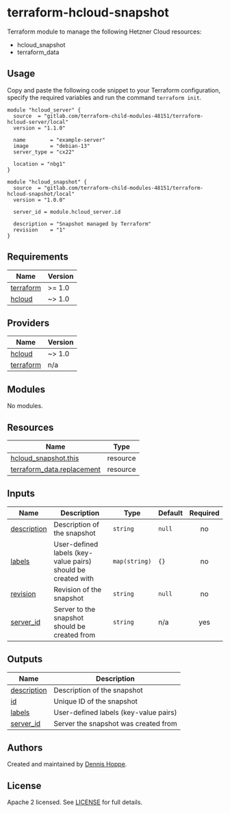 # terraform-hcloud-snapshot

Terraform module to manage the following Hetzner Cloud resources:

* hcloud_snapshot
* terraform_data

## Usage

Copy and paste the following code snippet to your Terraform configuration,
specify the required variables and run the command `terraform init`.

```hcl
module "hcloud_server" {
  source  = "gitlab.com/terraform-child-modules-48151/terraform-hcloud-server/local"
  version = "1.1.0"

  name        = "example-server"
  image       = "debian-13"
  server_type = "cx22"

  location = "nbg1"
}

module "hcloud_snapshot" {
  source  = "gitlab.com/terraform-child-modules-48151/terraform-hcloud-snapshot/local"
  version = "1.0.0"

  server_id = module.hcloud_server.id

  description = "Snapshot managed by Terraform"
  revision    = "1"
}

```

<!-- BEGIN_TF_DOCS -->
## Requirements

| Name | Version |
|------|---------|
| <a name="requirement_terraform"></a> [terraform](#requirement\_terraform) | >= 1.0 |
| <a name="requirement_hcloud"></a> [hcloud](#requirement\_hcloud) | ~> 1.0 |

## Providers

| Name | Version |
|------|---------|
| <a name="provider_hcloud"></a> [hcloud](#provider\_hcloud) | ~> 1.0 |
| <a name="provider_terraform"></a> [terraform](#provider\_terraform) | n/a |

## Modules

No modules.

## Resources

| Name | Type |
|------|------|
| [hcloud_snapshot.this](https://registry.terraform.io/providers/hetznercloud/hcloud/latest/docs/resources/snapshot) | resource |
| [terraform_data.replacement](https://registry.terraform.io/providers/hashicorp/terraform/latest/docs/resources/data) | resource |

## Inputs

| Name | Description | Type | Default | Required |
|------|-------------|------|---------|:--------:|
| <a name="input_description"></a> [description](#input\_description) | Description of the snapshot | `string` | `null` | no |
| <a name="input_labels"></a> [labels](#input\_labels) | User-defined labels (key-value pairs) should be created with | `map(string)` | `{}` | no |
| <a name="input_revision"></a> [revision](#input\_revision) | Revision of the snapshot | `string` | `null` | no |
| <a name="input_server_id"></a> [server\_id](#input\_server\_id) | Server to the snapshot should be created from | `string` | n/a | yes |

## Outputs

| Name | Description |
|------|-------------|
| <a name="output_description"></a> [description](#output\_description) | Description of the snapshot |
| <a name="output_id"></a> [id](#output\_id) | Unique ID of the snapshot |
| <a name="output_labels"></a> [labels](#output\_labels) | User-defined labels (key-value pairs) |
| <a name="output_server_id"></a> [server\_id](#output\_server\_id) | Server the snapshot was created from |
<!-- END_TF_DOCS -->

## Authors

Created and maintained by [Dennis Hoppe](https://gitlab.com/dhoppeIT).

## License

Apache 2 licensed. See [LICENSE](LICENSE) for full details.
